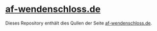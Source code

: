 # [af-wendenschloss.de](https://af-wendenschloss.de)

Dieses Repository enthält dies Qullen der Seite [af-wendenschloss.de](https://af-wendenschloss.de).

